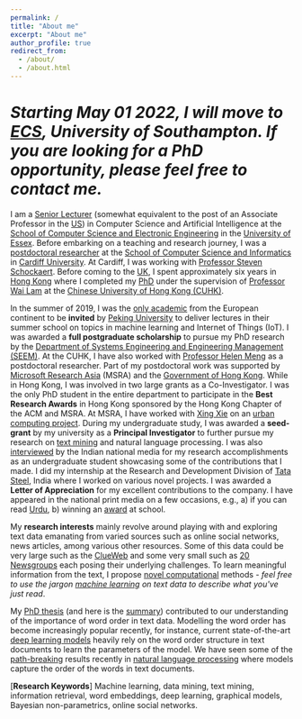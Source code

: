 ```yaml
---
permalink: /
title: "About me"
excerpt: "About me"
author_profile: true
redirect_from: 
  - /about/
  - /about.html
---
```


# *Starting May 01 2022, I will move to [ECS](https://www.ecs.soton.ac.uk/), University of Southampton. If you are looking for a PhD opportunity, please feel free to contact me.*

I am a [Senior Lecturer](https://en.wikipedia.org/wiki/Senior_lecturer) (somewhat equivalent to the post of an Associate Professor in the [US](https://en.wikipedia.org/wiki/United_States)) in Computer Science and Artificial Intelligence at the [School of Computer Science and Electronic Engineering](https://www.essex.ac.uk/departments/computer-science-and-electronic-engineering) in the [University of Essex](https://www.essex.ac.uk/). Before embarking on a teaching and research journey, I was a [postdoctoral researcher](https://en.wikipedia.org/wiki/Postdoctoral_researcher) at the [School of Computer Science and Informatics](https://www.cardiff.ac.uk/computer-science) in [Cardiff University](https://www.cardiff.ac.uk/). At Cardiff, I was working with [Professor Steven Schockaert](https://www.cardiff.ac.uk/people/view/133772-schockaert-steven). Before coming to the [UK](https://en.wikipedia.org/wiki/United_Kingdom), I spent approximately six years in [Hong Kong](https://en.wikipedia.org/wiki/Hong_Kong) where I completed my [PhD](https://en.wikipedia.org/wiki/Doctor_of_Philosophy) under the supervision of [Professor Wai Lam](http://www.se.cuhk.edu.hk/people/academic-staff/prof-lam-wai/) at the [Chinese University of Hong Kong (CUHK)](http://www.cuhk.edu.hk/english/index.html).

In the summer of 2019, I was the [only academic](/files/Summer_Course_Program_2019.pdf) from the European continent to be **invited** by [Peking University](http://english.pku.edu.cn/) to deliver lectures in their summer school on topics in machine learning and Internet of Things (IoT). I was awarded a **full postgraduate scholarship** to pursue my PhD research by the [Department of Systems Engineering and Engineering Management (SEEM)](http://www.se.cuhk.edu.hk/). At the CUHK, I have also worked with [Professor Helen Meng](http://www.se.cuhk.edu.hk/people/academic-staff/prof-meng-mei-ling-helen/) as a postdoctoral researcher. Part of my postdoctoral work was supported by [Microsoft Research Asia](https://www.microsoft.com/en-us/research/lab/microsoft-research-asia/) (MSRA) and the [Government of Hong Kong](https://www.ugc.edu.hk/eng/rgc/). While in Hong Kong, I was involved in two large grants as a Co-Investigator. I was the only PhD student in the entire department to participate in the **Best Research Awards** in Hong Kong sponsored by the Hong Kong Chapter of the ACM and MSRA. At MSRA, I have worked with [Xing Xie](https://www.microsoft.com/en-us/research/people/xingx/) on an [urban computing project](https://www.microsoft.com/en-us/research/project/urban-computing/). During my undergraduate study, I was awarded a **seed-grant** by my university as a **Principal Investigator** to further pursue my research on [text mining](https://en.wikipedia.org/wiki/Text_mining) and natural language processing. I was also [interviewed](/files/Shoaib.jpg) by the Indian national media for my research accomplishments as an undergraduate student showcasing some of the contributions that I made. I did my internship at the Research and Development Division of [Tata Steel](https://www.tatasteeleurope.com/), India where I worked on various novel projects. I was awarded a **Letter of Appreciation** for my excellent contributions to the company. I have appeared in the national print media on a few occasions, e.g., a) if you can read [Urdu](/files/urdu_newspaper_report.jpg), b) winning an [award](/files/news_report_class_rank.png) at school.

My **research interests** mainly revolve around playing with and exploring text data emanating from varied sources such as online social networks, news articles, among various other resources. Some of this data could be very large such as the [ClueWeb](https://lemurproject.org/clueweb12/) and some very small such as [20 Newsgroups](http://qwone.com/~jason/20Newsgroups/) each posing their underlying challenges. To learn meaningful information from the text, I propose [novel computational](https://en.wikipedia.org/wiki/Mathematical_model) methods - *feel free to use the jargon [machine learning](https://en.wikipedia.org/wiki/Machine_learning) on text data to describe what you've just read*.

My [PhD thesis](/files/ShoaibJameelPhDThesis.pdf) (and here is the [summary](/files/thesis_presentation.pdf)) contributed to our understanding of the importance of word order in text data. Modelling the word order has become increasingly popular recently, for instance, current state-of-the-art [deep learning models](https://github.com/huggingface/transformers) heavily rely on the word order structure in text documents to learn the parameters of the model. We have seen some of the  [path-breaking](https://arxiv.org/abs/1810.04805) results recently in [natural language processing](https://en.wikipedia.org/wiki/Natural_language_processing) where models capture the order of the words in text documents.

[**Research Keywords**] Machine learning, data mining, text mining, information retrieval, word embeddings, deep learning, graphical models, Bayesian non-parametrics, online social networks.
